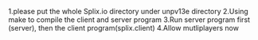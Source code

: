 1.please put the whole Splix.io directory under unpv13e directory
2.Using make to compile the client and server program
3.Run server program first (server), then the client program(splix.client)
4.Allow mutliplayers now
